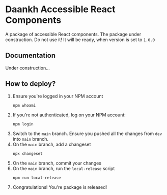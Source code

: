 # Daankh Accessible React Components

A package of accessible React components.
The package under construction. Do not use it!
It will be ready, when version is set to `1.0.0`

## Documentation

Under construction...

## How to deploy?

1. Ensure you're logged in your NPM account
   ```
   npm whoami
   ```
2. If you're not authenticated, log on your NPM account:
   ```
   npm login
   ```
3. Switch to the `main` branch. Ensure you pushed all the changes from `dev` into `main` branch.
4. On the `main` branch, add a changeset
   ```
   npx changeset
   ```
5. On the `main` branch, commit your changes
6. On the `main` branch, run the `local-release` script
   ```
   npm run local-release
   ```
7. Congratulations! You're package is released!
